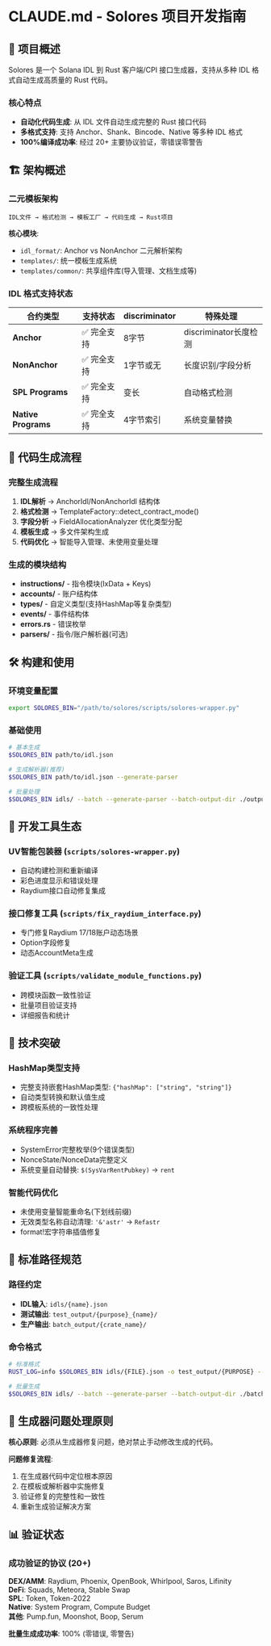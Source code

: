 # CLAUDE.md - Solores 项目开发指南

## 🎯 项目概述

Solores 是一个 Solana IDL 到 Rust 客户端/CPI 接口生成器，支持从多种 IDL 格式自动生成高质量的 Rust 代码。

### 核心特点
- **自动化代码生成**: 从 IDL 文件自动生成完整的 Rust 接口代码
- **多格式支持**: 支持 Anchor、Shank、Bincode、Native 等多种 IDL 格式
- **100%编译成功率**: 经过 20+ 主要协议验证，零错误零警告

## 🏗️ 架构概述

### 二元模板架构
```
IDL文件 → 格式检测 → 模板工厂 → 代码生成 → Rust项目
```

**核心模块**:
- `idl_format/`: Anchor vs NonAnchor 二元解析架构
- `templates/`: 统一模板生成系统
- `templates/common/`: 共享组件库(导入管理、文档生成等)

### IDL 格式支持状态

| 合约类型 | 支持状态 | discriminator | 特殊处理 |
|----------|----------|---------------|----------|
| **Anchor** | ✅ 完全支持 | 8字节 | discriminator长度检测 |
| **NonAnchor** | ✅ 完全支持 | 1字节或无 | 长度识别/字段分析 |
| **SPL Programs** | ✅ 完全支持 | 变长 | 自动格式检测 |
| **Native Programs** | ✅ 完全支持 | 4字节索引 | 系统变量替换 |

## 🔄 代码生成流程

### 完整生成流程
1. **IDL解析** → AnchorIdl/NonAnchorIdl 结构体
2. **格式检测** → TemplateFactory::detect_contract_mode()
3. **字段分析** → FieldAllocationAnalyzer 优化类型分配
4. **模板生成** → 多文件架构生成
5. **代码优化** → 智能导入管理、未使用变量处理

### 生成的模块结构
- **instructions/** - 指令模块(IxData + Keys)
- **accounts/** - 账户结构体
- **types/** - 自定义类型(支持HashMap等复杂类型)
- **events/** - 事件结构体  
- **errors.rs** - 错误枚举
- **parsers/** - 指令/账户解析器(可选)

## 🛠️ 构建和使用

### 环境变量配置
```bash
export SOLORES_BIN="/path/to/solores/scripts/solores-wrapper.py"
```

### 基础使用
```bash
# 基本生成
$SOLORES_BIN path/to/idl.json

# 生成解析器(推荐)
$SOLORES_BIN path/to/idl.json --generate-parser

# 批量处理
$SOLORES_BIN idls/ --batch --generate-parser --batch-output-dir ./output/
```

## 🔧 开发工具生态

### UV智能包装器 (`scripts/solores-wrapper.py`)
- 自动构建检测和重新编译
- 彩色进度显示和错误处理
- Raydium接口自动修复集成

### 接口修复工具 (`scripts/fix_raydium_interface.py`)
- 专门修复Raydium 17/18账户动态场景
- Option<Pubkey>字段修复
- 动态AccountMeta生成

### 验证工具 (`scripts/validate_module_functions.py`)
- 跨模块函数一致性验证
- 批量项目验证支持
- 详细报告和统计

## 🎯 技术突破

### HashMap类型支持
- 完整支持嵌套HashMap类型: `{"hashMap": ["string", "string"]}`
- 自动类型转换和默认值生成
- 跨模板系统的一致性处理

### 系统程序完善
- SystemError完整枚举(9个错误类型)
- NonceState/NonceData完整定义
- 系统变量自动替换: `$(SysVarRentPubkey)` → `rent`

### 智能代码优化
- 未使用变量智能重命名(下划线前缀)
- 无效类型名称自动清理: `'&'astr'` → `Refastr`
- format!宏字符串插值修复

## 📁 标准路径规范

### 路径约定
- **IDL输入**: `idls/{name}.json`
- **测试输出**: `test_output/{purpose}_{name}/`
- **生产输出**: `batch_output/{crate_name}/`

### 命令格式
```bash
# 标准格式
RUST_LOG=info $SOLORES_BIN idls/{FILE}.json -o test_output/{PURPOSE} --generate-parser

# 批量生成
$SOLORES_BIN idls/ --batch --generate-parser --batch-output-dir ./batch_output/
```

## 🚫 生成器问题处理原则

**核心原则**: 必须从生成器修复问题，绝对禁止手动修改生成的代码。

**问题修复流程**:
1. 在生成器代码中定位根本原因
2. 在模板或解析器中实施修复  
3. 验证修复的完整性和一致性
4. 重新生成验证解决方案

## 📊 验证状态

### 成功验证的协议 (20+)
**DEX/AMM**: Raydium, Phoenix, OpenBook, Whirlpool, Saros, Lifinity  
**DeFi**: Squads, Meteora, Stable Swap  
**SPL**: Token, Token-2022  
**Native**: System Program, Compute Budget  
**其他**: Pump.fun, Moonshot, Boop, Serum

**批量生成成功率**: 100% (零错误, 零警告)